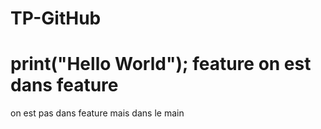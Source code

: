 # TP-GitHub

print("Hello World");
feature
on est dans feature
=======
on est pas dans feature mais dans le main

